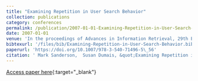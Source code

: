 ```yaml
---
title: "Examining Repetition in User Search Behavior"
collection: publications
category: conferences
permalink: /publication/2007-01-01-Examining-Repetition-in-User-Search-Behavior
date: 2007-01-01
venue: 'In the proceedings of Advances in Information Retrieval, 29th European Conference on IR Research, ECIR 2007, Rome, Italy, April 2-5, 2007, Proceedings'
bibtexurl: '/files/bib/Examining-Repetition-in-User-Search-Behavior.bib'
paperurl: 'https://doi.org/10.1007/978-3-540-71496-5\_56'
citation: ' Mark Sanderson,  Susan Dumais, &quot;Examining Repetition in User Search Behavior.&quot; In the proceedings of Advances in Information Retrieval, 29th European Conference on IR Research, ECIR 2007, Rome, Italy, April 2-5, 2007, Proceedings, 2007.'
---
```

[Access paper here](https://doi.org/10.1007/978-3-540-71496-5\_56){:target="_blank"}
